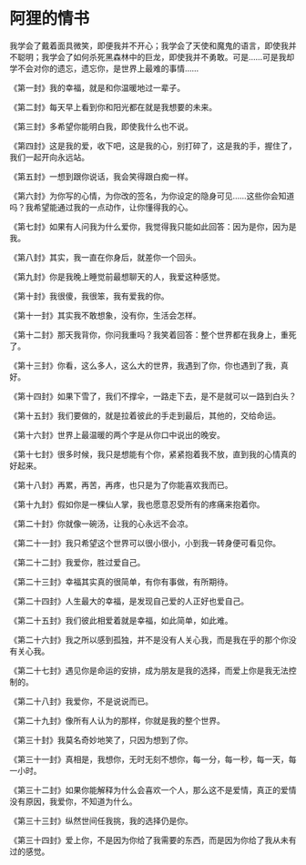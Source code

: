 # 阿狸的情书

我学会了戴着面具微笑，即便我并不开心；我学会了天使和魔鬼的语言，即使我并不聪明；我学会了如何杀死黑森林中的巨龙，即使我并不勇敢。可是……可是我却学不会对你的遗忘，遗忘你，是世界上最难的事情…… 

《第一封》我的幸福，就是和你温暖地过一辈子。 

《第二封》每天早上看到你和阳光都在就是我想要的未来。 

《第三封》多希望你能明白我，即使我什么也不说。 

《第四封》这是我的爱，收下吧，这是我的心，别打碎了，这是我的手，握住了，我们一起开向永远站。 

《第五封》一想到跟你说话，我会笑得跟白痴一样。 

《第六封》为你写的心情，为你改的签名，为你设定的隐身可见……这些你会知道吗？我希望能通过我的一点动作，让你懂得我的心。 

《第七封》如果有人问我为什么爱你，我觉得我只能如此回答：因为是你，因为是我。 

《第八封》其实，我一直在你身后，就差你一个回头。 

《第九封》你是我晚上睡觉前最想聊天的人，我爱这种感觉。 

《第十封》我很傻，我很笨，我有爱我的你。 

《第十一封》其实我不敢想象，没有你，生活会怎样。 

《第十二封》那天我背你，你问我重吗？我笑着回答：整个世界都在我身上，重死了。 

《第十三封》你看，这么多人，这么大的世界，我遇到了你，你也遇到了我，真好。 

《第十四封》如果下雪了，我们不撑伞，一路走下去，是不是就可以一路到白头？ 

《第十五封》我们要做的，就是拉着彼此的手走到最后，其他的，交给命运。 

《第十六封》世界上最温暖的两个字是从你口中说出的晚安。 

《第十七封》很多时候，我只是想能有个你，紧紧抱着我不放，直到我的心情真的好起来。 

《第十八封》再累，再苦，再疼，也只是为了你能喜欢我而已。 

《第十九封》假如你是一棵仙人掌，我也愿意忍受所有的疼痛来抱着你。 

《第二十封》你就像一碗汤，让我的心永远不会凉。 

《第二十一封》我只希望这个世界可以很小很小，小到我一转身便可看见你。 

《第二十二封》我爱你，胜过爱自己。 

《第二十三封》幸福其实真的很简单，有你有事做，有所期待。 

《第二十四封》人生最大的幸福，是发现自己爱的人正好也爱自己。 

《第二十五封》我们彼此相爱着就是幸福，如此简单，如此难。 

《第二十六封》我之所以感到孤独，并不是没有人关心我，而是我在乎的那个你没有关心我。 

《第二十七封》遇见你是命运的安排，成为朋友是我的选择，而爱上你是我无法控制的。 

《第二十八封》我爱你，不是说说而已。 

《第二十九封》像所有人认为的那样，你就是我的整个世界。 

《第三十封》我莫名奇妙地笑了，只因为想到了你。 

《第三十一封》真相是，我想你，无时无刻不想你，每一分，每一秒，每一天，每一小时。 

《第三十二封》如果你能解释为什么会喜欢一个人，那么这不是爱情，真正的爱情没有原因，我爱你，不知道为什么。 

《第三十三封》纵然世间任我挑，我的选择仍是你。 

《第三十四封》爱上你，不是因为你给了我需要的东西，而是因为你给了我从未有过的感觉。